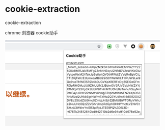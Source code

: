 # cookie-extraction
cookie-extraction

chrome 浏览器 cookie助手



![usage](https://github.com/izerui/cookie-extraction/blob/master/screen.png)
